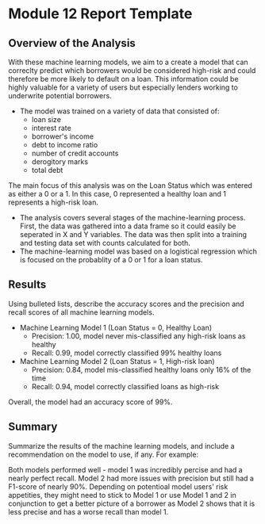 # Module 12 Report Template

## Overview of the Analysis
With these machine learning models, we aim to a create a model that can correclty predict which borrowers would be considered high-risk and could therefore be more likely to default on a loan. This information could be highly valuable for a variety of users but especially lenders working to underwrite potential borrowers.

* The model was trained on a variety of data that consisted of: 
	* loan size
	* interest rate
	* borrower's income
	* debt to income ratio
	* number of credit accounts
	* derogitory marks
	* total debt 
	
The main focus of this analysis was on the Loan Status which was entered as either a 0 or a 1. In this case, 0 represented a healthy loan and 1 represents a high-risk loan.
  
* The analysis covers several stages of the machine-learning process. First, the data was gathered into a data frame so it could easily be seperated in X and Y variables. The data was then split into a training and testing data set with counts calculated for both. 
* The machine-learning model was based on a logistical regression which is focused on the probablity of a 0 or 1 for a loan status. 

## Results

Using bulleted lists, describe the accuracy scores and the precision and recall scores of all machine learning models.

* Machine Learning Model 1 (Loan Status = 0, Healthy Loan) 
    * Precision: 1.00, model never mis-classified any high-risk loans as healthy
	* Recall: 0.99, model correctly classified 99% healthy loans
* Machine Learning Model 2 (Loan Status = 1, High-risk loan)
	* Precision: 0.84, model mis-classified healthy loans only 16% of the time
	* Recall: 0.94, model correctly classified loans as high-risk

Overall, the model had an accuracy score of 99%. 

## Summary

Summarize the results of the machine learning models, and include a recommendation on the model to use, if any. For example:

Both models performed well - model 1 was incredibly percise and had a nearly perfect recall. Model 2 had more issues with precision but still had a F1-score of nearly 90%. Depending on potentioal model users' risk appetities, they might need to stick to Model 1 or use Model 1 and 2 in conjunction to get a better picture of a borrower as Model 2 shows that it is less precise and has a worse recall than model 1. 